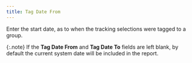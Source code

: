 ```yaml
---
title: Tag Date From
---
```



Enter the start date, as to when the tracking selections were tagged  to a group.


{:.note}
If the **Tag 
 Date From** and **Tag Date To**  fields are left blank, by default the current system date will be included  in the report.
